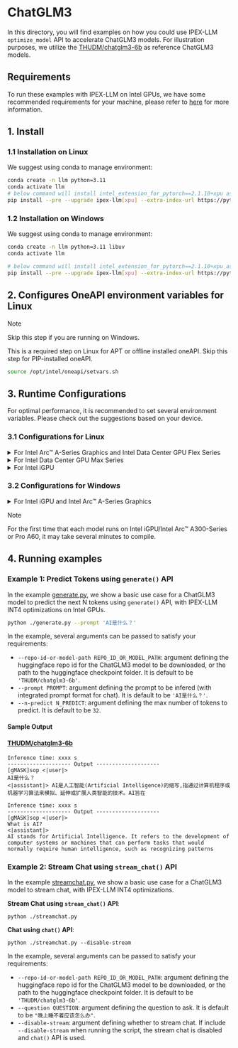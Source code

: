 # ChatGLM3
In this directory, you will find examples on how you could use IPEX-LLM `optimize_model` API to accelerate ChatGLM3 models. For illustration purposes, we utilize the [THUDM/chatglm3-6b](https://huggingface.co/THUDM/chatglm3-6b) as reference ChatGLM3 models.

## Requirements
To run these examples with IPEX-LLM on Intel GPUs, we have some recommended requirements for your machine, please refer to [here](../../../README.md#requirements) for more information.

## 1. Install
### 1.1 Installation on Linux
We suggest using conda to manage environment:
```bash
conda create -n llm python=3.11
conda activate llm
# below command will install intel_extension_for_pytorch==2.1.10+xpu as default
pip install --pre --upgrade ipex-llm[xpu] --extra-index-url https://pytorch-extension.intel.com/release-whl/stable/xpu/us/
```

### 1.2 Installation on Windows
We suggest using conda to manage environment:
```bash
conda create -n llm python=3.11 libuv
conda activate llm

# below command will install intel_extension_for_pytorch==2.1.10+xpu as default
pip install --pre --upgrade ipex-llm[xpu] --extra-index-url https://pytorch-extension.intel.com/release-whl/stable/xpu/us/
```

## 2. Configures OneAPI environment variables for Linux

> [!NOTE]
> Skip this step if you are running on Windows.

This is a required step on Linux for APT or offline installed oneAPI. Skip this step for PIP-installed oneAPI.

```bash
source /opt/intel/oneapi/setvars.sh
```

## 3. Runtime Configurations
For optimal performance, it is recommended to set several environment variables. Please check out the suggestions based on your device.
### 3.1 Configurations for Linux
<details>

<summary>For Intel Arc™ A-Series Graphics and Intel Data Center GPU Flex Series</summary>

```bash
export USE_XETLA=OFF
export SYCL_PI_LEVEL_ZERO_USE_IMMEDIATE_COMMANDLISTS=1
export SYCL_CACHE_PERSISTENT=1
```

</details>

<details>

<summary>For Intel Data Center GPU Max Series</summary>

```bash
export LD_PRELOAD=${LD_PRELOAD}:${CONDA_PREFIX}/lib/libtcmalloc.so
export SYCL_PI_LEVEL_ZERO_USE_IMMEDIATE_COMMANDLISTS=1
export SYCL_CACHE_PERSISTENT=1
export ENABLE_SDP_FUSION=1
```
> Note: Please note that `libtcmalloc.so` can be installed by `conda install -c conda-forge -y gperftools=2.10`.
</details>

<details>

<summary>For Intel iGPU</summary>

```bash
export SYCL_CACHE_PERSISTENT=1
```

</details>

### 3.2 Configurations for Windows
<details>

<summary>For Intel iGPU and Intel Arc™ A-Series Graphics</summary>

```cmd
set SYCL_CACHE_PERSISTENT=1
```

</details>


> [!NOTE]
> For the first time that each model runs on Intel iGPU/Intel Arc™ A300-Series or Pro A60, it may take several minutes to compile.
## 4. Running examples

### Example 1: Predict Tokens using `generate()` API
In the example [generate.py](./generate.py), we show a basic use case for a ChatGLM3 model to predict the next N tokens using `generate()` API, with IPEX-LLM INT4 optimizations on Intel GPUs.

```bash
python ./generate.py --prompt 'AI是什么？'
```

In the example, several arguments can be passed to satisfy your requirements:

- `--repo-id-or-model-path REPO_ID_OR_MODEL_PATH`: argument defining the huggingface repo id for the ChatGLM3 model to be downloaded, or the path to the huggingface checkpoint folder. It is default to be `'THUDM/chatglm3-6b'`.
- `--prompt PROMPT`: argument defining the prompt to be infered (with integrated prompt format for chat). It is default to be `'AI是什么？'`.
- `--n-predict N_PREDICT`: argument defining the max number of tokens to predict. It is default to be `32`.

#### Sample Output
#### [THUDM/chatglm3-6b](https://huggingface.co/THUDM/chatglm3-6b)
```log
Inference time: xxxx s
-------------------- Output --------------------
[gMASK]sop <|user|>
AI是什么？
<|assistant|> AI是人工智能(Artificial Intelligence)的缩写,指通过计算机程序或机器学习算法来模拟、延伸或扩展人类智能的技术。AI旨在
```

```log
Inference time: xxxx s
-------------------- Output --------------------
[gMASK]sop <|user|>
What is AI?
<|assistant|>
AI stands for Artificial Intelligence. It refers to the development of computer systems or machines that can perform tasks that would normally require human intelligence, such as recognizing patterns
```

### Example 2: Stream Chat using `stream_chat()` API
In the example [streamchat.py](./streamchat.py), we show a basic use case for a ChatGLM3 model to stream chat, with IPEX-LLM INT4 optimizations.

**Stream Chat using `stream_chat()` API**:
```
python ./streamchat.py
```

**Chat using `chat()` API**:
```
python ./streamchat.py --disable-stream
```

In the example, several arguments can be passed to satisfy your requirements:

- `--repo-id-or-model-path REPO_ID_OR_MODEL_PATH`: argument defining the huggingface repo id for the ChatGLM3 model to be downloaded, or the path to the huggingface checkpoint folder. It is default to be `'THUDM/chatglm3-6b'`.
- `--question QUESTION`: argument defining the question to ask. It is default to be `"晚上睡不着应该怎么办"`.
- `--disable-stream`: argument defining whether to stream chat. If include `--disable-stream` when running the script, the stream chat is disabled and `chat()` API is used.
